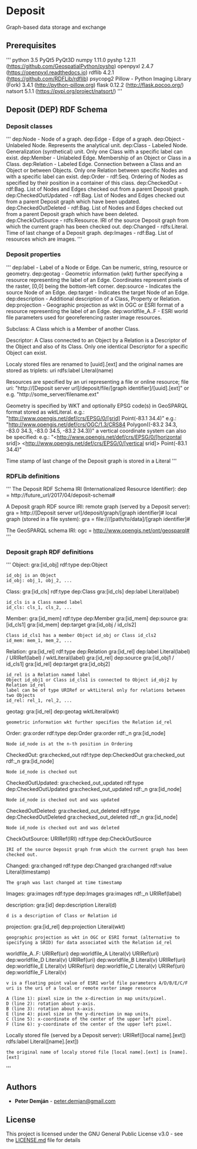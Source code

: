 # Deposit

Graph-based data storage and exchange

## Prerequisites

'''
python 3.5
PyQt5
PyQt3D
numpy 1.11.0
pyshp 1.2.11 (https://github.com/GeospatialPython/pyshp)
openpyxl 2.4.7 (https://openpyxl.readthedocs.io)
rdflib 4.2.1 (https://github.com/RDFLib/rdflib)
psycopg2
Pillow - Python Imaging Library (Fork) 3.4.1 (http://python-pillow.org)
flask 0.12.2 (http://flask.pocoo.org/)
natsort 5.1.1 (https://pypi.org/project/natsort/)
'''

## Deposit (DEP) RDF Schema

### Deposit classes

'''
dep:Node - Node of a graph.
dep:Edge - Edge of a graph.
dep:Object - Unlabeled Node. Represents the analytical unit.
dep:Class - Labeled Node. Generalization (synthetical) unit. Only one Class with a specific label can exist.
dep:Member - Unlabeled Edge. Membership of an Object or Class in a Class.
dep:Relation - Labeled Edge. Connection between a Class and an Object or between Objects. Only one Relation between specific Nodes and with a specific label can exist.
dep:Order - rdf:Seq. Ordering of Nodes as specified by their position in a container of this class.
dep:CheckedOut - rdf:Bag. List of Nodes and Edges checked out from a parent Deposit graph.
dep:CheckedOutUpdated - rdf:Bag. List of Nodes and Edges checked out from a parent Deposit graph which have been updated.
dep:CheckedOutDeleted - rdf:Bag. List of Nodes and Edges checked out from a parent Deposit graph which have been deleted.
dep:CheckOutSource - rdfs:Resource. IRI of the source Deposit graph from which the current graph has been checked out.
dep:Changed - rdfs:Literal. Time of last change of a Deposit graph.
dep:Images - rdf:Bag. List of resources which are images.
'''

### Deposit properties

'''
dep:label - Label of a Node or Edge. Can be numeric, string, resource or geometry.
dep:geotag - Geometric information (wkt) further specifying a resource representing the label of an Edge. Coordinates represent pixels of the raster, [0,0] being the bottom-left corner.
dep:source - Indicates the source Node of an Edge.
dep:target - Indicates the target Node of an Edge.
dep:description - Additional description of a Class, Property or Relation.
dep:projection - Geographic projection as wkt in OGC or ESRI format of a resource representing the label of an Edge.
dep:worldfile_A..F - ESRI world file parameters used for georeferencing raster image resources.

Subclass: A Class which is a Member of another Class.

Descriptor: A Class connected to an Object by a Relation is a Descriptor of the Object and also of its Class. Only one identical Descriptor for a specific Object can exist.

Localy stored files are renamed to [uuid].[ext] and the original names are stored as triplets: uri rdfs:label Literal(name)

Resources are specified by an uri representing a file or online resource; file uri: "http://[Deposit server url]/deposit/file/[graph identifier]/[uuid].[ext]" or e.g. "http://some_server/filename.ext"

Geometry is specified by WKT and optionally EPSG code(s) in GeoSPARQL format stored as wktLiteral.
	e.g.: "<http://www.opengis.net/def/crs/EPSG/0/[srid]> Point(-83.1 34.4)"
	e.g.: "<http://www.opengis.net/def/crs/OGC/1.3/CRS84> Polygon((-83.2 34.3, -83.0 34.3, -83.0 34.5, -83.2 34.3))"
	a vertical coordinate system can also be specified:
		e.g.: "<http://www.opengis.net/def/crs/EPSG/0/[horizontal srid]> <http://www.opengis.net/def/crs/EPSG/0/[vertical srid]> Point(-83.1 34.4)"

Time stamp of last change of the Deposit graph is stored in a Literal
'''

### RDFLib definitions

'''
The Deposit RDF Schema IRI (Internationalized Resource Identifier):
dep = http://future_url/2017/04/deposit-schema#

A Deposit graph RDF source IRI:
remote graph (served by a Deposit server):
	gra = http://[Deposit server url]/deposit/graph/[graph identifier]#
local graph (stored in a file system):
	gra = file:///[path/to/data]/[graph identifier]#

The GeoSPARQL schema IRI:
ogc = http://www.opengis.net/ont/geosparql#
'''

### Deposit graph RDF definitions

'''
Object:
	gra:[id_obj] rdf:type dep:Object
	
	id_obj is an Object
	id_obj: obj_1, obj_2, ...

Class:
	gra:[id_cls] rdf:type dep:Class
	gra:[id_cls] dep:label Literal(label)
	
	id_cls is a Class named label
	id_cls: cls_1, cls_2, ...

Member:
	gra:[id_mem] rdf:type dep:Member
	gra:[id_mem] dep:source gra:[id_cls1]
	gra:[id_mem] dep:target gra:[id_obj / id_cls2]
	
	Class id_cls1 has a member Object id_obj or Class id_cls2
	id_mem: mem_1, mem_2, ...

Relation:
	gra:[id_rel] rdf:type dep:Relation
	gra:[id_rel] dep:label Literal(label) / URIRef(label) / wktLiteral(label)
	gra:[id_rel] dep:source gra:[id_obj1 / id_cls1]
	gra:[id_rel] dep:target gra:[id_obj2]
	
	id_rel is a Relation named label
	Object id_obj1 or Class id_cls1 is connected to Object id_obj2 by Relation id_rel
	label can be of type URIRef or wktLiteral only for relations between two Objects
	id_rel: rel_1, rel_2, ...

geotag:
	gra:[id_rel] dep:geotag wktLiteral(wkt)
	
	geometric information wkt further specifies the Relation id_rel

Order:
	gra:order rdf:type dep:Order
	gra:order rdf:_n gra:[id_node]
	
	Node id_node is at the n-th position in Ordering

CheckedOut:
	gra:checked_out rdf:type dep:CheckedOut
	gra:checked_out rdf:_n gra:[id_node]
	
	Node id_node is checked out

CheckedOutUpdated:
	gra:checked_out_updated rdf:type dep:CheckedOutUpdated
	gra:checked_out_updated rdf:_n gra:[id_node]
	
	Node id_node is checked out and was updated

CheckedOutDeleted:
	gra:checked_out_deleted rdf:type dep:CheckedOutDeleted
	gra:checked_out_deleted rdf:_n gra:[id_node]
	
	Node id_node is checked out and was deleted

CheckOutSource:
	URIRef(IRI) rdf:type dep:CheckOutSource
	
	IRI of the source Deposit graph from which the current graph has been checked out.

Changed:
	gra:changed rdf:type dep:Changed
	gra:changed rdf:value Literal(timestamp)
	
	The graph was last changed at time timestamp

Images:
	gra:images rdf:type dep:Images
	gra:images rdf:_n URIRef(label)

description:
	gra:[id] dep:description Literal(d)
	
	d is a description of Class or Relation id

projection:
	gra:[id_rel] dep:projection Literal(wkt)
	
	geographic projection as wkt in OGC or ESRI format (alternative to specifying a SRID) for data associated with the Relation id_rel

worldfile_A..F:
	URIRef(uri) dep:worldfile_A Literal(v)
	URIRef(uri) dep:worldfile_D Literal(v)
	URIRef(uri) dep:worldfile_B Literal(v)
	URIRef(uri) dep:worldfile_E Literal(v)
	URIRef(uri) dep:worldfile_C Literal(v)
	URIRef(uri) dep:worldfile_F Literal(v)
	
	v is a floating point value of ESRI world file parameters A/D/B/E/C/F
	uri is the uri of a local or remote raster image resource
	
	A (line 1): pixel size in the x-direction in map units/pixel.
	D (line 2): rotation about y-axis.
	B (line 3): rotation about x-axis.
	E (line 4): pixel size in the y-direction in map units.
	C (line 5): x-coordinate of the center of the upper left pixel.
	F (line 6): y-coordinate of the center of the upper left pixel.

Locally stored file (served by a Deposit server):
	URIRef([local name].[ext]) rdfs:label Literal([name].[ext])
	
	the original name of localy stored file [local name].[ext] is [name].[ext]
'''

## Authors

* **Peter Demján** - [peter.demjan@gmail.com](mailto:peter.demjan@gmail.com)

## License

This project is licensed under the GNU General Public License v3.0 - see the [LICENSE.md](LICENSE.md) file for details
